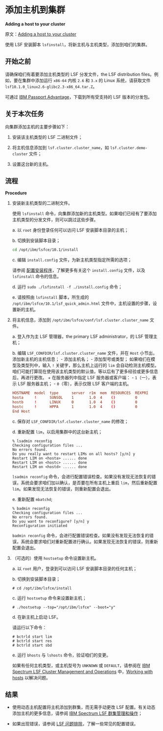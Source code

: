 # 添加主机到集群

**Adding a host to your cluster**

原文：[Adding a host to your cluster](https://www.ibm.com/docs/en/spectrum-lsf/10.1.0?topic=queues-adding-host-your-cluster)

使用 LSF 安装脚本 `lsfinstall`，将新主机与主机类型，添加到咱们的集群。


## 开始之前

请确保咱们有着要添加主机类型的 LSF 分发文件，the LSF distribution files。例如，要在集群中添加运行 `x86-64` 内核 `2.6` 和 `3.x` 的 Linux 系统，请获取文件 `lsf10.1.0_linux2.6-glibc2.3-x86_64.tar.Z`。

可通过 [IBM Passport Advantage](http://www.ibm.com/software/howtobuy/passportadvantage/pao_customers.htm)，下载到所有受支持的 LSF 版本的分发包。


## 关于本次任务

向集群添加主机的主要步骤如下：

1. 安装该主机类型的 LSF 二进制文件；

2. 将主机信息添加到 `lsf.cluster.cluster_name`，如 `lsf.cluster.demo-cluster` 文件；

3. 设置这台新的主机。

## 流程

**Procedure**

1. 安装新主机类型的二进制文件。


    使用 `lsfinstall` 命令，向集群添加新的主机类型。如果咱们已经有了要添加主机类型的分发文件，则可以跳过这些步骤。

    a. 以 `root` 身份登录任何可以访问 LSF 安装脚本目录的主机；

    b. 切换到安装脚本目录；

    ```sh
    cd /opt/ibm/lsfce/10.1/install
    ```


    c. 编辑 `install.config` 文件，为新主机类型指定所需的选项；

    请参阅 [配置安装程序](../flexing_your_arm_muscle/lsf_install.md#配置安装程序)，了解更多有关这个 `install.config` 文件，以及 `lsfinstall` 命令的信息。


    d. 运行 `sudo ./lsfinstall -f ./install.config` 命令；

    e. 请按照由 `lsfinstall` 脚本，所生成的 `/opt/ibm/lsfce/10.1/lsf_quick_admin.html` 文件中，主机设置的步骤，设置新的主机。


2. 将主机信息，添加到 `/opt/ibm/lsfce/conf/lsf.cluster.cluster_name` 文件。

    a. 登入作为主 LSF 管理器，the primary LSF administrator，的 LSF 管理主机；

    b. 编辑 `LSF_CONFDIR/lsf.cluster.cluster_name` 文件，并在 `Host` 小节出，添加新主机的主机信息；
        - 添加主机名；
        - 添加型号或类型；
            如果咱们在模型及类型列中，输入 `!` 关键字，那么主机上运行的 `lim` 会自动检测主机模型。
            咱们可能打算现在使用该主机类型的默认值，等以后有了更多经验或更多信息后，再进行更改。
        + 在服务器列中指定 LSF 服务器或客户端：
            - `1`（一），表示 LSF 服务器主机；
            - `0`（零），表示仅限 LSF 客户端的主机。

    ```conf
    HOSTNAME  model  type      server  r1m  mem  RESOURCES  REXPRI
    hosta     !      SUNSOL    1       1.0  4    ()         0
    hostb     !      LINUX     0       1.0  4    ()         0
    hostc     !      HPPA      1       1.0  4    ()         0
    End Host
    ```

    c. 保存对 `LSF_CONFDIR/lsf.cluster.cluster_name` 的修改；

    d. 重新配置 `lim`，以启用集群中的这台新主机；

    ```console
    % lsadmin reconfig
    Checking configuration files ...
    No errors found.
    Do you really want to restart LIMs on all hosts? [y/n] y
    Restart LIM on <hosta> ...... done
    Restart LIM on <hostc> ...... done
    Restart LIM on <hostd> ...... done
    ```

    `lsadmin reconfig` 命令，会进行配置错误检查。如果没有发现无法恢复的错误，系统会要求咱们加以确认，是否要在所有主机上重启 `lim`，然后重新配置 `lim`。如果发现无法恢复的错误，则重新配置会退出。

    e. 重新配置 `mbatchd`;

    ```console
    % badmin reconfig
    Checking configuration files ...
    No errors found.
    Do you want to reconfigure? [y/n] y
    Reconfiguration initiated
    ```

    `badmin reconfig` 命令，会进行配置错误检查。如果没有发现无法恢复的错误，系统会要求咱们对重新配置进行确认。如果发现无法恢复的错误，则重新配置会退出。


3. （可选的）使用 `hostsetup` 命令设置新主机。

    a. 以 `root` 用户，登录到可以访问 LSF 安装脚本目录的任何主机；

    b. 切换到安装脚本目录；

    ```console
    # cd /opt/ibm/lsfce/install
    ```

    c. 运行 `hostsetup` 命令来设置新主机；

    ```console
    # ./hostsetup --top="/opt/ibm/lsfce" --boot="y"
    ```

    d. 在新主机上启动 LSF。

    请运行以下命令：

    ```console
    # bctrld start lim
    # bctrld start res
    # bctrld start sbd
    ```

    e. 运行 `bhosts` 与 `lshosts` 命令，验证咱们的变更。

    如果有任何主机类型，或主机型号为 `UNKNOWN` 或 `DEFAULT`，请参阅在 [IBM Spectrum LSF Cluster Management and Operations](https://www.ibm.com/docs/en/SSWRJV_10.1.0/lsf_welcome/lsf_kc_cluster_ops.html) 中，[Working with hosts](https://www.ibm.com/docs/en/SSWRJV_10.1.0/lsf_admin/chap_hosts_working_with.html) 以解决问题。

## 结果

- 使用动态主机配置将主机添加到群集，而无需手动更改 LSF 配置。有关动态添加主机的更多信息，请参阅 [IBM Spectrum LSF 群集管理和操作](https://www.ibm.com/docs/en/SSWRJV_10.1.0/lsf_welcome/lsf_kc_cluster_ops.html)；

- 如果出现错误，请参阅 [LSF 问题排除](https://www.ibm.com/docs/en/SSWRJV_10.1.0/lsf_admin/chap_troubleshooting_lsf.html#v3523448)，了解一些常见的配置错误。
